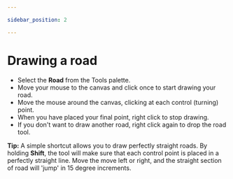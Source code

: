 ```yaml
---

sidebar_position: 2

---
```

# Drawing a road

- Select the **Road** from the Tools palette.
- Move your mouse to the canvas and click once to start drawing your road.
- Move the mouse around the canvas, clicking at each control (turning) point.
- When you have placed your final point, right click to stop drawing.
- If you don't want to draw another road, right click again to drop the road tool.

**Tip:** A simple shortcut allows you to draw perfectly straight roads. By holding **Shift**, the tool will make sure that each control point is placed in a perfectly straight line. Move the move left or right, and the straight section of road will 'jump' in 15 degree increments.
